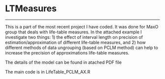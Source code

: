 # LTMeasures
___________________________

This is a part of the most recent project I have coded. It was done for MaxO group that deals with life-table measures. In the attached example I investigate two things: 1) the effect of interval length on precision of estimation/approximation of different life-table measures, and 2) how different methods of data ungrouping (based on PCLM method) can help to increase the precision of approximations life-table measures.

The details of the model can be found in atached PDF file

The main code is in  LifeTable_PCLM_AX.R
